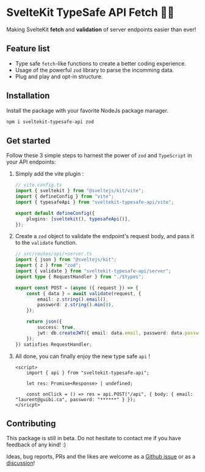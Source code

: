 # SvelteKit TypeSafe API Fetch 🔗🌐

Making SvelteKit **fetch** and **validation** of server endpoints easier than ever!

## Feature list

-   Type safe `fetch`-like functions to create a better coding experience.
-   Usage of the powerful `zod` library to parse the incomming data.
-   Plug and play and opt-in structure.

## Installation

Install the package with your favorite NodeJs package manager.

```sh
npm i sveltekit-typesafe-api zod
```

## Get started

Follow these 3 simple steps to harnest the power of `zod` and `TypeScript` in your API endpoints:

1. Simply add the vite plugin :

    ```ts
    // vite.config.ts
    import { sveltekit } from "@sveltejs/kit/vite";
    import { defineConfig } from "vite";
    import { typesafeApi } from "sveltekit-typesafe-api/vite";

    export default defineConfig({
        plugins: [sveltekit(), typesafeApi()],
    });
    ```

2. Create a `zod` object to validate the endpoint's request body, and pass it to the `validate` function.

    ```ts
    // src/routes/api/+server.ts
    import { json } from "@sveltejs/kit";
    import { z } from "zod";
    import { validate } from "sveltekit-typesafe-api/server";
    import type { RequestHandler } from "./$types";

    export const POST = (async ({ request }) => {
        const { data } = await validate(request, {
            email: z.string().email(),
            password: z.string().min(8),
        });

        return json({
            success: true,
            jwt: db.createJWT({ email: data.email, password: data.password }),
        });
    }) satisfies RequestHandler;
    ```

3. All done, you can finally enjoy the new type safe `api` !

    ```svelte
    <script>
        import { api } from "sveltekit-typesafe-api";

        let res: Promise<Response> | undefined;

        const onClick = () => res = api.POST("/api", { body: { email: "laurent@guibi.ca", password: "******" } });
    </sricpt>
    ```

## Contributing

This package is still in beta. Do not hesitate to contact me if you have feedback of any kind! :)

Ideas, bug reports, PRs and the likes are welcome as a [Github issue](https://github.com/Guibi1/sveltekit-typesafe-api/issues) or as a [discussion](https://github.com/Guibi1/sveltekit-typesafe-api/discussions)!
